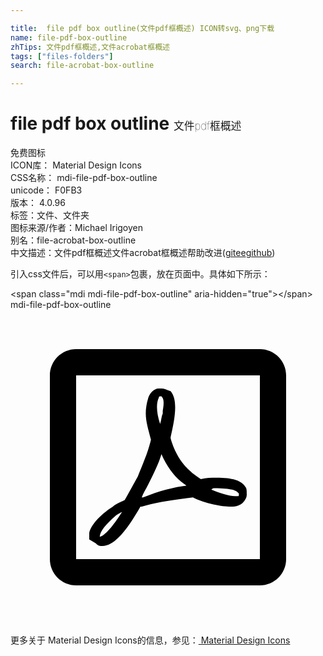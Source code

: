 ```yaml
---

title:  file pdf box outline(文件pdf框概述) ICON转svg、png下载
name: file-pdf-box-outline
zhTips: 文件pdf框概述,文件acrobat框概述
tags: ["files-folders"]
search: file-acrobat-box-outline

---
```


# file pdf box outline  <small style="font-size: 60%;font-weight: 100">文件pdf框概述</small>


<div class="detail-page">
<p>
<span><span class="badge-success badge">免费图标</span> </span>
<br/>
<span>
ICON库：
<span class="badge-secondary badge">Material Design Icons</span> 
</span>
<br/>
<span>
CSS名称：
<span class="badge-secondary badge">mdi-file-pdf-box-outline</span> 
</span>
<br/>
<span>
unicode：
<span class="badge-secondary badge">F0FB3</span> 
<copy-btn content='F0FB3' btn-title=""></copy-btn>
<copy-btn :content='String.fromCodePoint(parseInt("F0FB3", 16))' btn-title="复制U"></copy-btn>
</span>
<br/>
<span>
版本：
<span class="badge-secondary badge">4.0.96</span> 
</span><br/><span>标签：<span class="badge-light badge"><router-link to="/tags/files-folders.html">文件、文件夹</router-link></span></span>
<br/>
<span>图标来源/作者：<span class="badge-light badge">Michael Irigoyen</span></span> 
<br/>
<span>别名：<span class="badge-light badge">file-acrobat-box-outline</span></span><br/><span class="zh-detail">中文描述：<span class="badge-primary badge">文件pdf框概述</span><span class="badge-primary badge">文件acrobat框概述</span><span class="help-link"><span>帮助改进</span>(<a href="https://gitee.com/liuwave/icon-helper/edit/master/json/material/file-pdf-box-outline.json" target="_blank" rel="noopener noreferrer">gitee</a><a href="https://github.com/liuwave/icon-helper/edit/master/json/material/file-pdf-box-outline.json" target="_blank" rel="noopener noreferrer">github</a></span>)</span><br/>
</p>
</div>
<div class="alert alert-dark">
  <i class="mdi mdi-file-pdf-box-outline mdi-48px"></i>
  <i class="mdi mdi-file-pdf-box-outline mdi-36px"></i>
  <i class="mdi mdi-file-pdf-box-outline mdi-24px"></i>
  <i class="mdi mdi-file-pdf-box-outline mdi-18px"></i>
</div>
<div>
  <p>引入css文件后，可以用<code>&lt;span&gt;</code>包裹，放在页面中。具体如下所示：    
  </p>
  <div class="alert alert-primary" style="font-size: 14px">
    &lt;span class="mdi mdi-file-pdf-box-outline" aria-hidden="true"&gt;&lt;/span&gt;
    <copy-btn content='<span class="mdi mdi-file-pdf-box-outline" aria-hidden="true"></span>'></copy-btn>
  </div>
  <div class="alert alert-secondary">
    <i class="mdi mdi-file-pdf-box-outline"
    style="font-size: 24px"
    aria-hidden="true"></i> mdi-file-pdf-box-outline
    <copy-btn content="mdi-file-pdf-box-outline" btn-title="复制图标名称"></copy-btn>
  </div>
</div>
<div id="svg" class="svg-wrap">
<svg xmlns="http://www.w3.org/2000/svg" viewBox="0 0 24 24"><path d="M19 3H5C3.9 3 3 3.9 3 5V19C3 20.1 3.9 21 5 21H19C20.1 21 21 20.1 21 19V5C21 3.9 20.1 3 19 3M19 5V19H5V5H19M17.9 13.5C17.6 13 16.9 12.8 15.7 12.8C15.3 12.8 14.9 12.8 14.5 12.9C14.2 12.7 13.9 12.5 13.7 12.3C13.1 11.8 12.5 10.9 12.2 9.8V9.7C12.5 8.4 12.8 6.9 12.2 6.2C11.9 6.1 11.7 6 11.5 6H11.3C10.9 6 10.6 6.4 10.5 6.7C10.1 8 10.4 8.7 10.7 9.9C10.5 10.8 10.1 11.7 9.7 12.7C9.3 13.4 9 14 8.7 14.5C8.3 14.7 8 14.8 7.8 15C6.7 15.7 6.1 16.5 6 17V17.5L6.5 17.8C6.7 18 6.8 18 7 18C7.8 18 8.7 17.1 9.9 15H10C11 14.7 12.2 14.5 13.9 14.3C14.9 14.8 16.1 15 16.8 15C17.2 15 17.5 14.9 17.7 14.7C17.9 14.5 18 14.3 18 14.1C18 13.8 18 13.6 17.9 13.5M6.8 17.3C6.8 16.9 7.3 16.3 8 15.7C8.1 15.6 8.3 15.5 8.5 15.4C7.8 16.5 7.2 17.2 6.8 17.3M11.3 6.7C11.3 6.7 11.3 6.6 11.4 6.6H11.5C11.7 6.8 11.7 7.1 11.6 7.7V7.9C11.5 8.1 11.5 8.4 11.4 8.7C11.1 7.8 11.1 7.1 11.3 6.7M10.1 14.3H10C10.1 14 10.3 13.7 10.5 13.3C10.9 12.5 11.3 11.7 11.5 11C11.9 11.9 12.4 12.6 13 13.1C13.1 13.2 13.3 13.3 13.4 13.4C12.5 13.5 11.3 13.8 10.1 14.3M17.3 14.2H17.1C16.7 14.2 16 14 15.3 13.7C15.4 13.6 15.5 13.6 15.5 13.6C16.9 13.6 17.2 13.8 17.3 13.9L17.4 14C17.4 14.2 17.4 14.2 17.3 14.2Z" /></svg>
</div>
<detail full-name='mdi-file-pdf-box-outline'></detail>
    
<div><p>更多关于 Material Design Icons的信息，参见：<a target="_blank" href="https://iconhelper.cn/material.html"> Material Design Icons</a>
</p></div>
